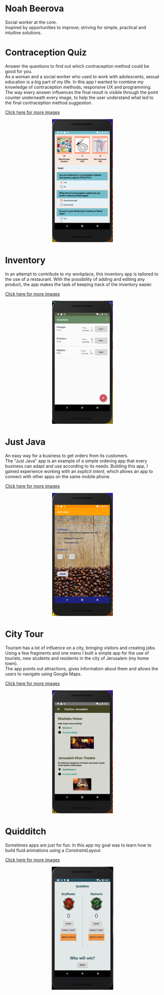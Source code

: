 # Noah Beerova
Social worker at the core.<br/>
Inspired by opportunities to improve; striving for simple, practical and intuitive solutions.

Contraception Quiz
===================
Answer the questions to find out which contraception method could be good for you.<br/>
As a woman and a social worker who used to work with adolescents, sexual education is a big part of my life.
In this app I wanted to combine my knowledge of contraception methods, responsive UX and programming.
The way every answer influences the final result is visible through the point counter underneath every image,
to help the user understand what led to the final contraception method suggestion.

[Click here for more images](bcquizGallery)

<p align="center">
	<a href="images/BCquiz1.PNG"><img src="images/BCquiz1.PNG" style="max-height: 400px" /></a>
</p>


Inventory
==========
In an attempt to contribute to my workplace, 
this inventory app is tailored to the use of a restaurant.
With the possibility of adding and editing any product, the app makes the task of keeping track of the inventory easier.

[Click here for more images](InventoryGallery)

<p align="center">
	<a href="images/Inventory1.PNG"><img src="images/Inventory1.PNG" style="max-height: 400px" /></a>
</p>

Just Java
=========
An easy way for a business to get orders from its customers.<br/>
The "Just Java" app is an example of a simple ordering app that every business can adapt and use according to its needs.
Building this app, I gained experience working with an _explicit intent_, which allows an app to connect with other apps on the same mobile phone.

[Click here for more images](JustJavaGallery)

<p align="center">
	<a href="images/JustJava1.PNG"><img src="images/JustJava1.PNG" style="max-height: 400px" /></a>
</p>

City Tour
=========
Tourism has a lot of influence on a city, bringing visitors and creating jobs.  
Using a few fragments and one menu I built a simple app for the use of tourists, new students and residents in the city of Jerusalem (my home town).  
The app points out attractions, gives information about them and allows the users to navigate using Google Maps.

[Click here for more images](CityTourGallery)

<p align="center">
	<a href="images/CityTour1.PNG"><img src="images/CityTour1.PNG" style="max-height: 400px" /></a>
</p>

Quidditch
=========
Sometimes apps are just for fun.
In this app my goal was to learn how to build fluid animations using a _ConstraintLayout_.

[Click here for more images](QuidditchGallery)

<p align="center">
	<a href="images/quidditchGif3.gif"><img src="images/quidditchGif3.gif" style="max-height: 400px" /></a>
</p>



